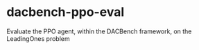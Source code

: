 # dacbench-ppo-eval
Evaluate the PPO agent, within the DACBench framework, on the LeadingOnes problem

